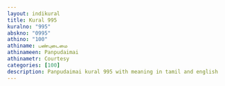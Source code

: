 ```yaml
---
layout: indikural
title: Kural 995
kuralno: "995"
abskno: "0995"
athino: "100"
athiname: பண்புடைமை
athinameen: Panpudaimai
athinametr: Courtesy
categories: [100]
description: Panpudaimai kural 995 with meaning in tamil and english 
---
```


